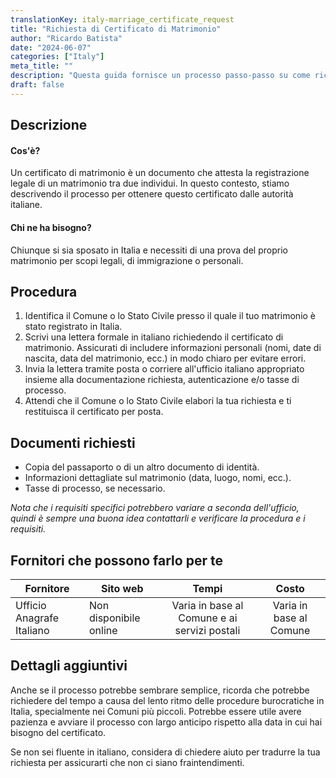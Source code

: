 ```yaml
---
translationKey: italy-marriage_certificate_request
title: "Richiesta di Certificato di Matrimonio"
author: "Ricardo Batista"
date: "2024-06-07"
categories: ["Italy"]
meta_title: ""
description: "Questa guida fornisce un processo passo-passo su come richiedere un Certificato di Matrimonio in Italia."
draft: false
---
```


## Descrizione
#### Cos'è?
Un certificato di matrimonio è un documento che attesta la registrazione legale di un matrimonio tra due individui. In questo contesto, stiamo descrivendo il processo per ottenere questo certificato dalle autorità italiane.

#### Chi ne ha bisogno?
Chiunque si sia sposato in Italia e necessiti di una prova del proprio matrimonio per scopi legali, di immigrazione o personali.

## Procedura
1. Identifica il Comune o lo Stato Civile presso il quale il tuo matrimonio è stato registrato in Italia.
2. Scrivi una lettera formale in italiano richiedendo il certificato di matrimonio. Assicurati di includere informazioni personali (nomi, date di nascita, data del matrimonio, ecc.) in modo chiaro per evitare errori.
3. Invia la lettera tramite posta o corriere all'ufficio italiano appropriato insieme alla documentazione richiesta, autenticazione e/o tasse di processo.
4. Attendi che il Comune o lo Stato Civile elabori la tua richiesta e ti restituisca il certificato per posta.

## Documenti richiesti
- Copia del passaporto o di un altro documento di identità.
- Informazioni dettagliate sul matrimonio (data, luogo, nomi, ecc.).
- Tasse di processo, se necessario.

*Nota che i requisiti specifici potrebbero variare a seconda dell'ufficio, quindi è sempre una buona idea contattarli e verificare la procedura e i requisiti.*

## Fornitori che possono farlo per te

| Fornitore        |     Sito web     |     Tempi    |       Costo      |
| --------------- | --------------- |  :-------------: | :-------------: |
| Ufficio Anagrafe Italiano     |  Non disponibile online       | Varia in base al Comune e ai servizi postali  | Varia in base al Comune |

## Dettagli aggiuntivi
Anche se il processo potrebbe sembrare semplice, ricorda che potrebbe richiedere del tempo a causa del lento ritmo delle procedure burocratiche in Italia, specialmente nei Comuni più piccoli. Potrebbe essere utile avere pazienza e avviare il processo con largo anticipo rispetto alla data in cui hai bisogno del certificato.

Se non sei fluente in italiano, considera di chiedere aiuto per tradurre la tua richiesta per assicurarti che non ci siano fraintendimenti.